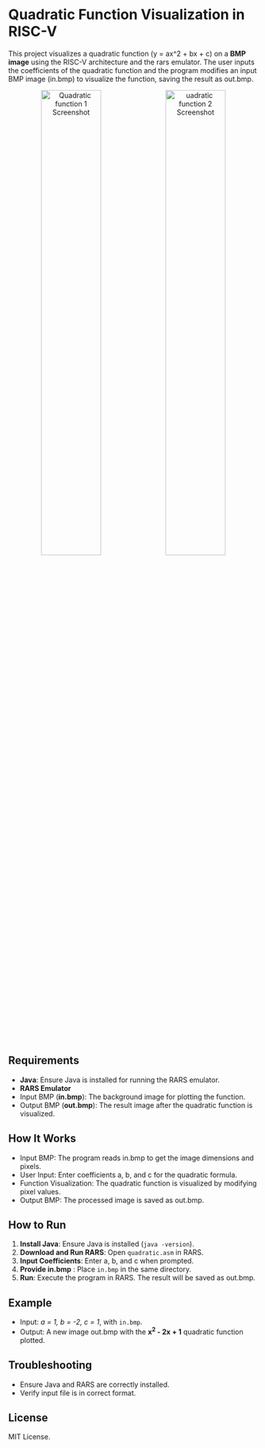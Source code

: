# Quadratic Function Visualization in RISC-V

This project visualizes a quadratic function (y = ax^2 + bx + c) on a **BMP image** using the RISC-V architecture and the rars emulator. The user inputs the coefficients of the quadratic function and the program modifies an input BMP image (in.bmp) to visualize the function, saving the result as out.bmp.

<div align="center">
  <img src="images/qf1.png" alt="Quadratic function 1 Screenshot" width="49%">
  <img src="images/qf2.png" alt="uadratic function 2 Screenshot" width="49%">
</div>

## Requirements

- **Java**: Ensure Java is installed for running the RARS emulator.
- **RARS Emulator**
- Input BMP (**in.bmp**): The background image for plotting the function.
- Output BMP (**out.bmp**): The result image after the quadratic function is visualized.

## How It Works

- Input BMP: The program reads in.bmp to get the image dimensions and pixels.
- User Input: Enter coefficients a, b, and c for the quadratic formula.
- Function Visualization: The quadratic function is visualized by modifying pixel values.
- Output BMP: The processed image is saved as out.bmp.

## How to Run

1. **Install Java**: Ensure Java is installed (`java -version`).
2. **Download and Run RARS**: Open `quadratic.asm` in RARS.
3. **Input Coefficients**: Enter a, b, and c when prompted.
4. **Provide in.bmp** : Place `in.bmp` in the same directory.
5. **Run**: Execute the program in RARS. The result will be saved as out.bmp.

## Example

- Input: _a = 1, b = -2, c = 1_, with `in.bmp`.
- Output: A new image out.bmp with the **x<sup>2</sup> - 2x + 1** quadratic function plotted.

## Troubleshooting

- Ensure Java and RARS are correctly installed.
- Verify input file is in correct format.

## License

MIT License.
